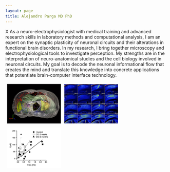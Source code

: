 ```yaml
---
layout: page
title: Alejandro Parga MD PhD
---
```

X
As a neuro-electrophysiologist with medical training and advanced research skills in laboratory methods and
computational analysis, I am an expert on the synaptic plasticity of neuronal circuits and their alterations in
functional brain disorders. In my research, I bring together microscopy and electrophysiological tools to
investigate perception. My strengths are in the interpretation of neuro-anatomical studies and the cell biology
involved in neuronal circuits. My goal is to decode the neuronal informational flow that creates the mind and
translate this knowledge into concrete applications that potentiate brain-computer interface technology.

<style>
.container {
  position: relative;
  width: 100%;
}

.image {
  display: block;
  width: 100%;
  height: auto;
}

.overlay {
  position: absolute;
  top: 0;
  bottom: 0;
  left: 0;
  right: 0;
  height: 100%;
  width: 100%;
  opacity: 0;
  transition: .5s ease;
  background-color:  #78C2AD;
}

.container:hover .overlay {
  opacity: 0.7;
}

.text {
  color: white;
  font-size: 20px;
  position: absolute;
  top: 50%;
  left: 50%;
  transform: translate(-50%, -50%);
  -ms-transform: translate(-50%, -50%);
}

.column {
  float: left;
  width: 33.33%;
  padding: 5px;
}

/* Clear floats after image containers */
.row::after {
  content: "";
  clear: both;
  display: table;
}

@media screen and (max-width: 500px) {
  .column {
    width: 100%;
  }
}
</style>

<div class="row"> 
  <div class="column">
  	  <div class="container">
        <img src="/content/images/p1.png" class="img-responsive" style="max-width:100%;height:auto;">
    	<div class="overlay">
        <a href="/pages/project1.html" title="Tracing Neuronal Circuits">
    		<div class="text">Tracing Neuronal Circuits</div>
        </a>
    	</div>
  	  </div>
   </div>
  <div class="column"> 
      <div class="container">
        <img src="/content/images/p2.png" class="img-responsive" style="max-width:100%;height:auto;">
    	  <a href="/pages/project2.html" title="Cortical Spreading Depression">
        <div class="overlay">
    		  <div class="text">Cortical Spreading Depression</div>
    	  </div>
        </a>
  	  </div>
  </div>
  <div class="column">
    <a href="/pages/project3.html" title="Neurogenesis and Tonic Inhibition">
    	<div class="container">
        <img src="/content/images/p3.png" class="img-responsive" style="max-width:100%;height:auto;">
    	  <div class="overlay">
   	 		  <div class="text">Neurogenesis and Tonic Inhibition</div>
    	  </div>
   	  </div>
    </a>
   </div>
</div>
